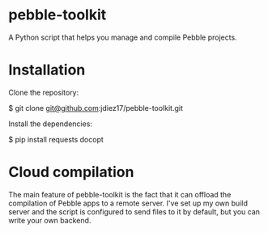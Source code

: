 pebble-toolkit
==============

A Python script that helps you manage and compile Pebble projects. 

Installation
============

Clone the repository:

  $ git clone git@github.com:jdiez17/pebble-toolkit.git

Install the dependencies:

  $ pip install requests docopt 

Cloud compilation
==================

The main feature of pebble-toolkit is the fact that it can offload the compilation of Pebble apps to a remote server.
I've set up my own build server and the script is configured to send files to it by default, but you can write your own backend.
